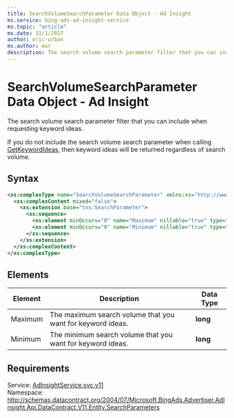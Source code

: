 ```yaml
---
title: SearchVolumeSearchParameter Data Object - Ad Insight
ms.service: bing-ads-ad-insight-service
ms.topic: "article"
ms.date: 11/1/2017
author: eric-urban
ms.author: eur
description: The search volume search parameter filter that you can include when requesting keyword ideas.
---
```

# SearchVolumeSearchParameter Data Object - Ad Insight
The search volume search parameter filter that you can include when requesting keyword ideas.

If you do not include the search volume search parameter when calling [GetKeywordIdeas](../ad-insight-service/getkeywordideas.md), then keyword ideas will be returned regardless of search volume.

## Syntax
```xml
<xs:complexType name="SearchVolumeSearchParameter" xmlns:xs="http://www.w3.org/2001/XMLSchema">
  <xs:complexContent mixed="false">
    <xs:extension base="tns:SearchParameter">
      <xs:sequence>
        <xs:element minOccurs="0" name="Maximum" nillable="true" type="xs:long" />
        <xs:element minOccurs="0" name="Minimum" nillable="true" type="xs:long" />
      </xs:sequence>
    </xs:extension>
  </xs:complexContent>
</xs:complexType>
```

## <a name="elements"></a>Elements

|Element|Description|Data Type|
|-----------|---------------|-------------|
|<a name="maximum"></a>Maximum|The maximum search volume that you want for keyword ideas.|**long**|
|<a name="minimum"></a>Minimum|The minimum search volume that you want for keyword ideas.|**long**|

## Requirements
Service: [AdInsightService.svc v11](https://adinsight.api.bingads.microsoft.com/Api/Advertiser/AdInsight/v11/AdInsightService.svc)  
Namespace: http://schemas.datacontract.org/2004/07/Microsoft.BingAds.Advertiser.AdInsight.Api.DataContract.V11.Entity.SearchParameters  

